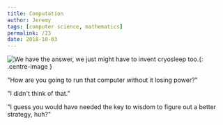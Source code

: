 ```yaml
---
title: Computation
author: Jeremy
tags: [computer science, mathematics]
permalink: /23
date: 2018-10-03
---
```


![We have the answer, we just might have to invent cryosleep too.](https://res.cloudinary.com/dh3hm8pb7/image/upload/c_scale,q_auto:best,w_615/v1535842814/Handwaving/Published/MemoryAid.png){: .centre-image }

"How are you going to run that computer without it losing power?"

"I didn't think of that."

"I guess you would have needed the key to wisdom to figure out a better strategy, huh?"